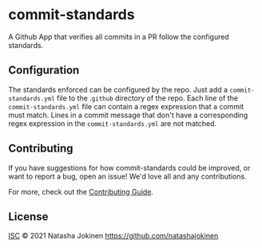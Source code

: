 # commit-standards

A Github App that verifies all commits in a PR follow the configured standards.

## Configuration

The standards enforced can be configured by the repo. Just add a `commit-standards.yml` file to the .`github` directory of the repo. Each line of the `commit-standards.yml` file can contain a regex expression that a commit must match. Lines in a commit message that don't have a corresponding regex expression in the `commit-standards.yml` are not matched.

## Contributing

If you have suggestions for how commit-standards could be improved, or want to report a bug, open an issue! We'd love all and any contributions.

For more, check out the [Contributing Guide](CONTRIBUTING.md).

## License

[ISC](LICENSE) © 2021 Natasha Jokinen <https://github.com/natashajokinen>
